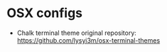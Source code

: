 # OSX configs

- Chalk terminal theme original repository: https://github.com/lysyi3m/osx-terminal-themes
